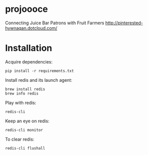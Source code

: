 projoooce
=========

Connecting Juice Bar Patrons with Fruit Farmers
http://pinterested-hywnaqan.dotcloud.com/


Installation
============

Acquire dependencies:

    pip install -r requirements.txt

Install redis and its launch agent:

    brew install redis
    brew info redis

Play with redis:

    redis-cli

Keep an eye on redis:

    redis-cli monitor

To clear redis:

    redis-cli flushall
